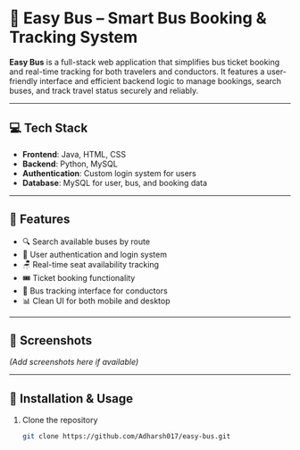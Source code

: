 # 🚌 Easy Bus – Smart Bus Booking & Tracking System

**Easy Bus** is a full-stack web application that simplifies bus ticket booking and real-time tracking for both travelers and conductors. It features a user-friendly interface and efficient backend logic to manage bookings, search buses, and track travel status securely and reliably.

---

## 💻 Tech Stack

- **Frontend**: Java, HTML, CSS
- **Backend**: Python, MySQL
- **Authentication**: Custom login system for users
- **Database**: MySQL for user, bus, and booking data

---

## 🚀 Features

- 🔍 Search available buses by route
- 🪪 User authentication and login system
- 🪑 Real-time seat availability tracking
- 🎟️ Ticket booking functionality
- 📍 Bus tracking interface for conductors
- 📊 Clean UI for both mobile and desktop

---

## 📸 Screenshots

*(Add screenshots here if available)*

---

## 🔧 Installation & Usage

1. Clone the repository  
   ```bash
   git clone https://github.com/Adharsh017/easy-bus.git

